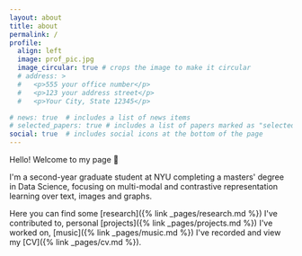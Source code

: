 ```yaml
---
layout: about
title: about
permalink: /
profile:
  align: left
  image: prof_pic.jpg
  image_circular: true # crops the image to make it circular
  # address: >
  #   <p>555 your office number</p>
  #   <p>123 your address street</p>
  #   <p>Your City, State 12345</p>

# news: true  # includes a list of news items
# selected_papers: true # includes a list of papers marked as "selected={true}"
social: true  # includes social icons at the bottom of the page
---
```

Hello! Welcome to my page :wave:

I'm a second-year graduate student at NYU completing a masters' degree in Data Science, focusing on multi-modal and contrastive representation learning over text, images and graphs.

Here you can find some [research]({% link _pages/research.md %}) I've contributed to, personal [projects]({% link _pages/projects.md %}) I've worked on, [music]({% link _pages/music.md %}) I've recorded and view my [CV]({% link _pages/cv.md %}).